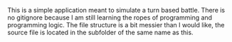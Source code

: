 This is a simple application meant to simulate a turn based battle. 
There is no gitignore because I am still learning the ropes of programming and programming logic.
The file structure is a bit messier than I would like, the source file is located in the subfolder of the same name as this.
